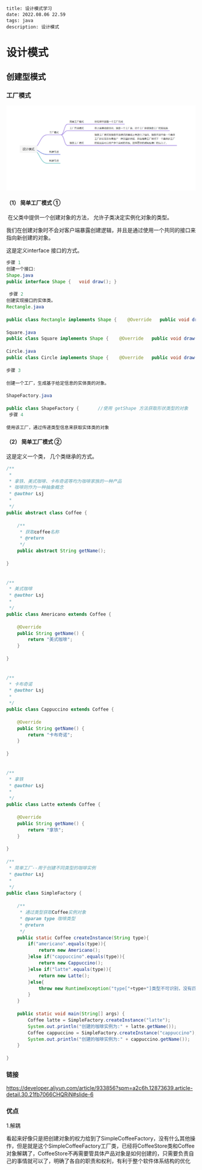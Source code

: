 ```
title: 设计模式学习
date: 2022.08.06 22.59
tags: java
description: 设计模式
```

# 设计模式



## 创建型模式

### 工厂模式

![](https://raw.githubusercontent.com/cjwsjy/image/main/%E5%BE%AE%E4%BF%A1%E6%88%AA%E5%9B%BE_20220815214716.png)

#### （1） 简单工厂模式 ①

​	在父类中提供一个创建对象的方法， 允许子类决定实例化对象的类型。

​	我们在创建对象时不会对客户端暴露创建逻辑，并且是通过使用一个共同的接口来指向新创建的对象。



这是定义interface 接口的方式。

```java
步骤 1
创建一个接口:
Shape.java
public interface Shape {   void draw(); }

 步骤 2
创建实现接口的实体类。
Rectangle.java
    
public class Rectangle implements Shape {    @Override   public void draw() {      System.out.println("Inside Rectangle::draw() method.");   } }

Square.java
public class Square implements Shape {    @Override   public void draw() {      System.out.println("Inside Square::draw() method.");   } }

Circle.java
public class Circle implements Shape {    @Override   public void draw() {      System.out.println("Inside Circle::draw() method.");   } }

步骤 3

创建一个工厂，生成基于给定信息的实体类的对象。

ShapeFactory.java

public class ShapeFactory {       //使用 getShape 方法获取形状类型的对象   public Shape getShape(String shapeType){      if(shapeType == null){         return null;      }              if(shapeType.equalsIgnoreCase("CIRCLE")){         return new Circle();      } else if(shapeType.equalsIgnoreCase("RECTANGLE")){         return new Rectangle();      } else if(shapeType.equalsIgnoreCase("SQUARE")){         return new Square();      }      return null;   } }
 步骤 4

使用该工厂，通过传递类型信息来获取实体类的对象
```



#### （2） 简单工厂模式 ②

这是定义一个类， 几个类继承的方式。

``` java
/**
 * 
 * 拿铁、美式咖啡、卡布奇诺等均为咖啡家族的一种产品
 * 咖啡则作为一种抽象概念
 * @author Lsj
 *
 */
public abstract class Coffee {

    /**
     * 获取coffee名称
     * @return
     */
    public abstract String getName();
    
}


/**
 * 美式咖啡
 * @author Lsj
 *
 */
public class Americano extends Coffee {

    @Override
    public String getName() {
        return "美式咖啡";
    }

}


/**
 * 卡布奇诺
 * @author Lsj
 *
 */
public class Cappuccino extends Coffee {

    @Override
    public String getName() {
        return "卡布奇诺";
    }

}


/**
 * 拿铁
 * @author Lsj
 *
 */
public class Latte extends Coffee {

    @Override
    public String getName() {
        return "拿铁";
    }

}

/**
 * 简单工厂--用于创建不同类型的咖啡实例
 * @author Lsj
 *
 */
public class SimpleFactory {
    
    /**
     * 通过类型获取Coffee实例对象
     * @param type 咖啡类型
     * @return
     */
    public static Coffee createInstance(String type){
        if("americano".equals(type)){
            return new Americano();
        }else if("cappuccino".equals(type)){
            return new Cappuccino();
        }else if("latte".equals(type)){
            return new Latte();
        }else{
            throw new RuntimeException("type["+type+"]类型不可识别，没有匹配到可实例化的对象！");
        }
    }
    
    public static void main(String[] args) {
        Coffee latte = SimpleFactory.createInstance("latte");
        System.out.println("创建的咖啡实例为:" + latte.getName());
        Coffee cappuccino = SimpleFactory.createInstance("cappuccino");
        System.out.println("创建的咖啡实例为:" + cappuccino.getName());
    }

}
```







### 链接
https://developer.aliyun.com/article/933856?spm=a2c6h.12873639.article-detail.30.21fb7066CHQRiN#slide-6

### 优点

1.解耦

看起来好像只是把创建对象的权力给到了SimpleCoffeeFactory，没有什么其他操作，但是就是这个SimpleCoffeeFactory工厂类，已经将CoffeeStore类和Coffee对象解耦了，CoffeeStore不再需要管具体产品对象是如何创建的，只需要负责自己的事情就可以了，明确了各自的职责和权利，有利于整个软件体系结构的优化



